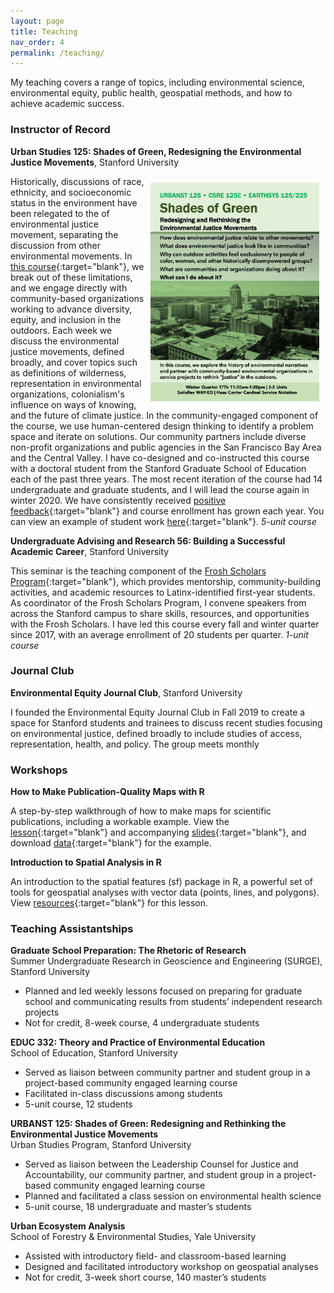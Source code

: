 ```yaml
---
layout: page
title: Teaching
nav_order: 4
permalink: /teaching/
---
```


My teaching covers a range of topics, including environmental science, environmental equity, public health, geospatial methods, and how to achieve academic success.

### Instructor of Record

**Urban Studies 125: Shades of Green, Redesigning the Environmental Justice Movements**, Stanford University

<img src="/images/sog_flyer_w20.jpg" alt="" align="right" width="270" height="350" style="padding: 10px;"> Historically, discussions of race, ethnicity, and socioeconomic status in the environment have been relegated to the  of environmental justice movement, separating the discussion from other environmental movements. In [this course](https://ccsre.stanford.edu/courses/2019-2020-csre-125e){:target="blank"}, we break out of these limitations, and we engage directly with community-based organizations working to advance diversity, equity, and inclusion in the outdoors. Each week we discuss the environmental justice movements, defined broadly, and cover topics such as definitions of wilderness, representation in environmental organizations, colonialism's influence on ways of knowing, and the future of climate justice. In the community-engaged component of the course, we use human-centered design thinking to identify a problem space and iterate on solutions. Our community partners include diverse non-profit organizations and public agencies in the San Francisco Bay Area and the Central Valley. I have co-designed and co-instructed this course with a doctoral student from the Stanford Graduate School of Education each of the past three years. The most recent iteration of the course had 14 undergraduate and graduate students, and I will lead the course again in winter 2020. We have consistently received [positive feedback](teaching/resources/urbanst125_feedback_w19.pdf){:target="blank"} and course enrollment has grown each year. You can view an example of student work [here](https://stanford.maps.arcgis.com/apps/Cascade/index.html?appid=28a64c14a35140c08f33ee0e7e07f136){:target="blank"}. *5-unit course*

**Undergraduate Advising and Research 56: Building a Successful Academic Career**, Stanford University

This seminar is the teaching component of the [Frosh Scholars Program](https://elcentro.stanford.edu/programs/academic-programs/frosh-scholars-program){:target="blank"}, which provides mentorship, community-building activities, and academic resources to Latinx-identified first-year students. As coordinator of the Frosh Scholars Program, I convene speakers from across the Stanford campus to share skills, resources, and opportunities with the Frosh Scholars. I have led this course every fall and winter quarter since 2017, with an average enrollment of 20 students per quarter. *1-unit course*

### Journal Club

**Environmental Equity Journal Club**, Stanford University

I founded the Environmental Equity Journal Club in Fall 2019 to create a space for Stanford students and trainees to discuss recent studies focusing on environmental justice, defined broadly to include studies of access, representation, health, and policy. The group meets monthly

### Workshops

**How to Make Publication-Quality Maps with R**

A step-by-step walkthrough of how to make maps for scientific publications, including a workable example. View the [lesson](teaching/workshops/publication_quality_maps_R.html){:target="blank"} and accompanying [slides](teaching/workshops/publication_quality_maps_R_slides.html){:target="blank"}, and download [data](https://github.com/djxgonzalez/workshop-publication-quality-maps-R/tree/master){:target="blank"} for the example.

**Introduction to Spatial Analysis in R**

An introduction to the spatial features (sf) package in R, a powerful set of tools for geospatial analyses with vector data (points, lines, and polygons). View [resources](https://github.com/djxgonzalez/spatial-analysis-r){:target="blank"} for this lesson.

### Teaching Assistantships

**Graduate School Preparation: The Rhetoric of Research**
<br />Summer Undergraduate Research in Geoscience and Engineering (SURGE), Stanford University

-	Planned and led weekly lessons focused on preparing for graduate school and communicating results from students’ independent research projects
-	Not for credit, 8-week course, 4 undergraduate students

**EDUC 332: Theory and Practice of Environmental Education**
<br />School of Education, Stanford University

-	Served as liaison between community partner and student group in a project-based community engaged learning course
-	Facilitated in-class discussions among students
- 5-unit course, 12 students

**URBANST 125: Shades of Green: Redesigning and Rethinking the Environmental Justice Movements**
<br />Urban Studies Program, Stanford University

-	Served as liaison between the Leadership Counsel for Justice and Accountability, our community partner, and student group in a project-based community engaged learning course
-	Planned and facilitated a class session on environmental health science
-	5-unit course, 18 undergraduate and master’s students

**Urban Ecosystem Analysis**
<br />School of Forestry & Environmental Studies, Yale University

- Assisted with introductory field- and classroom-based learning
-	Designed and facilitated introductory workshop on geospatial analyses
-	Not for credit, 3-week short course, 140 master’s students
